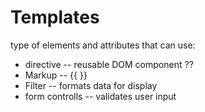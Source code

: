 # Templates

type of elements and attributes that can use:

* directive -- reusable DOM component ??
* Markup -- {{ }}
* Filter -- formats data for display
* form controlls -- validates user input

